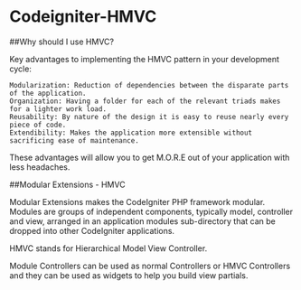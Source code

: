 Codeigniter-HMVC
========================

##Why should I use HMVC?

Key advantages to implementing the HMVC pattern in your development cycle:

    Modularization: Reduction of dependencies between the disparate parts of the application.
    Organization: Having a folder for each of the relevant triads makes for a lighter work load.
    Reusability: By nature of the design it is easy to reuse nearly every piece of code.
    Extendibility: Makes the application more extensible without sacrificing ease of maintenance.

These advantages will allow you to get M.O.R.E out of your application with less headaches.

##Modular Extensions - HMVC

Modular Extensions makes the CodeIgniter PHP framework modular. Modules are groups of independent components, typically model, controller and view, arranged in an application modules sub-directory that can be dropped into other CodeIgniter applications.

HMVC stands for Hierarchical Model View Controller.

Module Controllers can be used as normal Controllers or HMVC Controllers and they can be used as widgets to help you build view partials.
